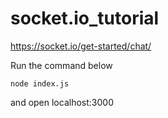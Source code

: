 # socket.io_tutorial
https://socket.io/get-started/chat/


Run the command below
```
node index.js
```

and open localhost:3000